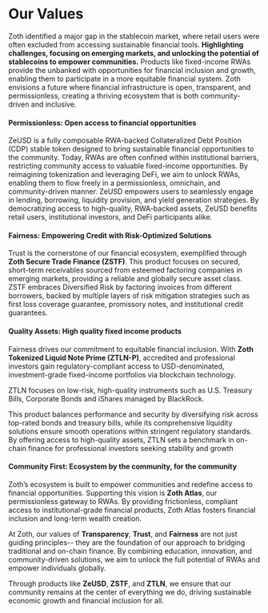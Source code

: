 # Our Values

Zoth identified a major gap in the stablecoin market, where retail users were often excluded from accessing sustainable financial tools. **Highlighting challenges, focusing on emerging markets, and unlocking the potential of stablecoins to empower communities.** Products like fixed-income RWAs provide the unbanked with opportunities for financial inclusion and growth, enabling them to participate in a more equitable financial system. Zoth envisions a future where financial infrastructure is open, transparent, and permissionless, creating a thriving ecosystem that is both community-driven and inclusive.

#### Permissionless: Open access to financial opportunities

ZeUSD is a fully composable RWA-backed Collateralized Debt Position (CDP) stable token designed to bring sustainable financial opportunities to the community. Today, RWAs are often confined within institutional barriers, restricting community access to valuable fixed-income opportunities. By reimagining tokenization and leveraging DeFi, we aim to unlock RWAs, enabling them to flow freely in a permissionless, omnichain, and community-driven manner. ZeUSD empowers users to seamlessly engage in lending, borrowing, liquidity provision, and yield generation strategies. By democratizing access to high-quality, RWA-backed assets, ZeUSD benefits retail users, institutional investors, and DeFi participants alike.

#### Fairness: Empowering Credit with Risk-Optimized Solutions

Trust is the cornerstone of our financial ecosystem, exemplified through **Zoth Secure Trade Finance (ZSTF)**. This product focuses on secured, short-term receivables sourced from esteemed factoring companies in emerging markets, providing a reliable and globally secure asset class. ZSTF embraces Diversified Risk by factoring invoices from different borrowers, backed by multiple layers of risk mitigation strategies such as first loss coverage guarantee, promissory notes, and institutional credit guarantees.

#### Quality Assets: High quality fixed income products

Fairness drives our commitment to equitable financial inclusion. With **Zoth Tokenized Liquid Note Prime (ZTLN-P)**, accredited and professional investors gain regulatory-compliant access to USD-denominated, investment-grade fixed-income portfolios via blockchain technology.

ZTLN focuses on low-risk, high-quality instruments such as U.S. Treasury Bills, Corporate Bonds and iShares managed by BlackRock.

This product balances performance and security by diversifying risk across top-rated bonds and treasury bills, while its comprehensive liquidity solutions ensure smooth operations within stringent regulatory standards. By offering access to high-quality assets, ZTLN sets a benchmark in on-chain finance for professional investors seeking stability and growth

#### Community First: Ecosystem by the community, for the community

Zoth’s ecosystem is built to empower communities and redefine access to financial opportunities. Supporting this vision is **Zoth Atlas**, our permissionless gateway to RWAs. By providing frictionless, compliant access to institutional-grade financial products, Zoth Atlas fosters financial inclusion and long-term wealth creation.

At Zoth, our values of **Transparency**, **Trust**, and **Fairness** are not just guiding principles-- they are the foundation of our approach to bridging traditional and on-chain finance. By combining education, innovation, and community-driven solutions, we aim to unlock the full potential of RWAs and empower individuals globally.

Through products like **ZeUSD**, **ZSTF**, and **ZTLN**, we ensure that our community remains at the center of everything we do, driving sustainable economic growth and financial inclusion for all.
